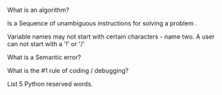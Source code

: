 What is an algorithm?

Is a Sequence of unambiguous instructions for solving a problem . 

Variable names may not start with certain characters - name two.
A user can not start with a '!' or '/'

What is a Semantic error?

What is the #1 rule of coding / debugging?

List 5 Python reserved words.


